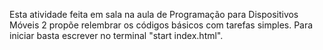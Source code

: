 Esta atividade feita em sala na aula de Programação para Dispositivos Móveis 2 propõe relembrar os códigos básicos com tarefas simples.
Para iniciar basta escrever no terminal "start index.html".
